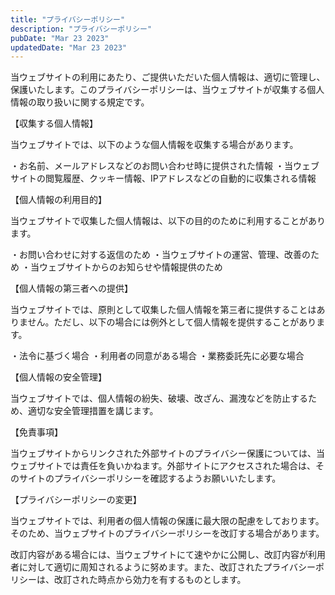 ```yaml
---
title: "プライバシーポリシー"
description: "プライバシーポリシー"
pubDate: "Mar 23 2023"
updatedDate: "Mar 23 2023"
---
```


当ウェブサイトの利用にあたり、ご提供いただいた個人情報は、適切に管理し、保護いたします。このプライバシーポリシーは、当ウェブサイトが収集する個人情報の取り扱いに関する規定です。

【収集する個人情報】

当ウェブサイトでは、以下のような個人情報を収集する場合があります。

・お名前、メールアドレスなどのお問い合わせ時に提供された情報
・当ウェブサイトの閲覧履歴、クッキー情報、IPアドレスなどの自動的に収集される情報

【個人情報の利用目的】

当ウェブサイトで収集した個人情報は、以下の目的のために利用することがあります。

・お問い合わせに対する返信のため
・当ウェブサイトの運営、管理、改善のため
・当ウェブサイトからのお知らせや情報提供のため

【個人情報の第三者への提供】

当ウェブサイトでは、原則として収集した個人情報を第三者に提供することはありません。ただし、以下の場合には例外として個人情報を提供することがあります。

・法令に基づく場合
・利用者の同意がある場合
・業務委託先に必要な場合

【個人情報の安全管理】

当ウェブサイトでは、個人情報の紛失、破壊、改ざん、漏洩などを防止するため、適切な安全管理措置を講じます。

【免責事項】

当ウェブサイトからリンクされた外部サイトのプライバシー保護については、当ウェブサイトでは責任を負いかねます。外部サイトにアクセスされた場合は、そのサイトのプライバシーポリシーを確認するようお願いいたします。

【プライバシーポリシーの変更】

当ウェブサイトでは、利用者の個人情報の保護に最大限の配慮をしております。そのため、当ウェブサイトのプライバシーポリシーを改訂する場合があります。

改訂内容がある場合には、当ウェブサイトにて速やかに公開し、改訂内容が利用者に対して適切に周知されるように努めます。また、改訂されたプライバシーポリシーは、改訂された時点から効力を有するものとします。
